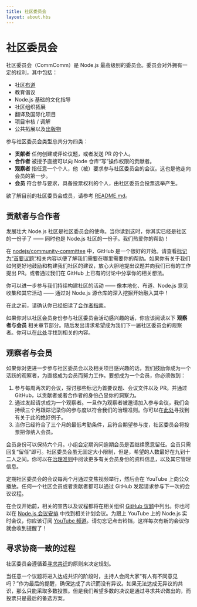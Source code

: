 ```yaml
---
title: 社区委员会
layout: about.hbs
---
```


# 社区委员会

社区委员会（CommComm）是 Node.js 最高级别的委员会。委员会对外拥有一定的权利，其中包括：

* 社区[布道](https://github.com/nodejs/evangelism)
* 教育倡议
* Node.js 基础的文化指导
* 社区组织拓展
* 翻译及国际化项目
* 项目审核 / 调解
* 公共拓展以及[出版物](https://medium.com/the-node-js-collection)

参与社区委员会类型总共分为四类：

* **贡献者** 任何创建或评论议题，或者发送 PR 的个人。
* **合作者** 被授予直接可以向 Node 仓库“写”操作权限的贡献者。
* **观察者** 指任意一个个人，他（被）要求参与社区委员会的会议。这也是他走向会员的第一步。
* **会员** 符合参与要求，具备投票权利的个人，由社区委员会投票选举产生。

欲了解目前的社区委员会成员，请参考 [README.md](https://github.com/nodejs/community-committee)。

## 贡献者与合作者

发展壮大 Node.js 社区是社区委员会的使命。当你读到这时，你其实已经是社区的一份子了 —— 同时也是 Node.js 社区的一份子。我们热爱你的帮助！

在 [nodejs/community-committee](https://github.com/nodejs/community-committee) 中，GitHub 是一个很好的开始。请查看[标记为“首要议题”](https://github.com/nodejs/community-committee/labels/good%20first%20issue)相关内容以便了解我们需要在哪里需要你的帮助。如果你有关于我们如何更好地鼓励和构建我们社区的建议，放心大胆地提出议题并向我们已有的工作提出 PR。或者通过我们在 GitHub 上已有的讨论中分享你的相关想法。

你可以进一步参与我们持续构建社区的活动 —— 像本地化、布道、Node.js 意见收集和其它活动 —— 通过对 Node.js 源仓库的深入挖掘开始融入其中！

在此之前，请确认你已经细读了[合作者指南](https://github.com/nodejs/community-committee/blob/master/governance/COLLABORATOR_GUIDE.md)。

如果你对以社区会员身份参与社区委员会活动感兴趣的话，你应该阅读以下 **观察者与会员** 相关章节部分。随后发出请求希望成为我们下一届社区委员会的观察者。你可以在[此处](https://github.com/nodejs/community-committee/issues/142)寻找到相关的内容。

## 观察者与会员

如果你对更进一步参与社区委员会以及相关项目感兴趣的话，我们鼓励你成为一个活跃的观察者，为直接成为会员而努力工作。要想成为一个会员，你必须做到：

1. 参与每周两次的会议，探讨那些标记为首要议题、会议文件以及 PR。并通过 GitHub，以贡献者或者合作者的身份凸显你的洞察力。
2. 通过发起请求成为一个观察者。一旦作为观察者被邀请加入参与会议，我们会持续三个月跟踪记录你的参与度以符合我们的治理准则。你可以在[此处](https://github.com/nodejs/community-committee/issues/142)寻找到有关于此的绝好例子。
3. 当你已经符合了三个月的最低考勤条件，且符合期望参与度，社区委员会将投票把你纳入会员。

会员身份可以保持六个月。小组会定期询问逾期会员是否继续愿意留任。会员只需回复“留任”即可。社区委员会虽无固定大小限制，但是，希望的人数最好在九到十二人之间。你可以在[治理准则](https://github.com/nodejs/community-committee/blob/master/GOVERNANCE.md)中阅读更多有关会员身份的资料信息，以及其它管理信息。

定期社区委员会的会议每两个月通过变焦视频举行，然后会在 YouTube 上向公众播放。任何一个社区会员或者贡献者都可以通过 GitHub 发起请求参与下一次的会议议程。

在会议开始前，相关的宣告以及议程都将在相关组织 [GitHub 议题](https://github.com/nodejs/community-committee/issues)中列出。你也可以在 [Node.js 会议安排](https://nodejs.org/calendar) 中找到相关计划会议。为跟上 YouTube 上的 Node.js 实时会议，你应该订阅 [YouTube 频道](https://www.youtube.com/channel/UCQPYJluYC_sn_Qz_XE-YbTQ)。请勿忘记点击铃铛，这样每次有新的会议你就会收到提醒了！

## 寻求协商一致的过程

社区委员会遵循着[寻求共识](https://en.wikipedia.org/wiki/Consensus-seeking_decision-making)的原则来决定规划。

当任意一个议题将进入达成共识的阶段时，主持人会问大家“有人有不同意见吗？”作为最后的提醒，确保达成了共识而没有异议。如果无法达成无异议的共识，那么只能采取多数投票。但是我们希望多数的决议是通过寻求共识做出的，而投票只是最后的备选方案。
